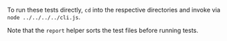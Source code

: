 To run these tests directly, `cd` into the respective directories and invoke via `node ../../../../cli.js`.

Note that the `report` helper sorts the test files before running tests.
